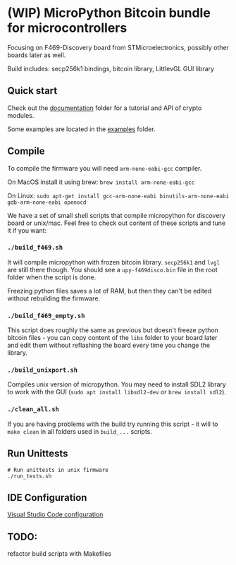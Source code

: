 # (WIP) MicroPython Bitcoin bundle for microcontrollers

Focusing on F469-Discovery board from STMicroelectronics, possibly other boards later as well.

Build includes: secp256k1 bindings, bitcoin library, LittlevGL GUI library

## Quick start

Check out the [documentation](./docs) folder for a tutorial and API of crypto modules.

Some examples are located in the [examples](./examples) folder.

## Compile

To compile the firmware you will need `arm-none-eabi-gcc` compiler.

On MacOS install it using brew: `brew install arm-none-eabi-gcc`

On Linux: `sudo apt-get install gcc-arm-none-eabi binutils-arm-none-eabi gdb-arm-none-eabi openocd`

We have a set of small shell scripts that compile micropython for discovery board or unix/mac. Feel free to check out content of these scripts and tune it if you want:

### `./build_f469.sh` 

It will compile micropython with frozen bitcoin library. `secp256k1` and `lvgl` are still there though. You should see a `upy-f469disco.bin` file in the root folder when the script is done.

Freezing python files saves a lot of RAM, but then they can't be edited without rebuilding the firmware.

### `./build_f469_empty.sh`

This script does roughly the same as previous but doesn't freeze python bitcoin files - you can copy content of the `libs` folder to your board later and edit them without reflashing the board every time you change the library.

### `./build_unixport.sh`

Compiles unix version of micropython. You may need to install SDL2 library to work with the GUI (`sudo apt install libsdl2-dev` or `brew install sdl2`).

### `./clean_all.sh`

If you are having problems with the build try running this script - it will to `make clean` in all folders used in `build_...` scripts.

## Run Unittests

```
# Run unittests in unix firmware
./run_tests.sh
```

## IDE Configuration

[Visual Studio Code configuration](/debug/vscode.md)

## TODO:

refactor build scripts with Makefiles
